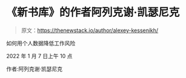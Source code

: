 # 《新书库》的作者阿列克谢·凯瑟尼克

> 原文：<https://thenewstack.io/author/alexey-kessenikh/>

如何用个人数据降低工作风险

2022 年 1 月 7 日上午 10 点

作者:阿列克谢·凯瑟尼克